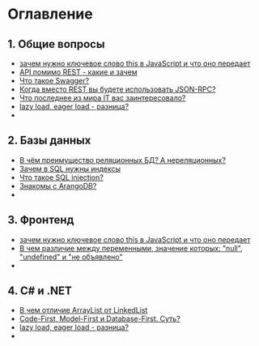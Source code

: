 # Оглавление

## 1. Общие вопросы

* [зачем нужно ключевое слово this в JavaScript и что оно передает](https://github.com/alex-andrero/interview-cheatsheet/blob/master/%D0%9E%D1%82%D0%B2%D0%B5%D1%82%D1%8B/%230%20%D0%B7%D0%B0%D1%87%D0%B5%D0%BC%20%D0%BD%D1%83%D0%B6%D0%BD%D0%BE%20%D0%BA%D0%BB%D1%8E%D1%87%D0%B5%D0%B2%D0%BE%D0%B5%20%D1%81%D0%BB%D0%BE%D0%B2%D0%BE%20this%20%D0%B2%20JavaScript%20%D0%B8%20%D1%87%D1%82%D0%BE%20%D0%BE%D0%BD%D0%BE%20%D0%BF%D0%B5%D1%80%D0%B5%D0%B4%D0%B0%D0%B5%D1%82.md)
* [API помимо REST - какие и зачем](https://github.com/alex-andrero/interview-cheatsheet/blob/master/%D0%9E%D1%82%D0%B2%D0%B5%D1%82%D1%8B/%234%20API%20%D0%BF%D0%BE%D0%BC%D0%B8%D0%BC%D0%BE%20REST%20-%20%D0%BA%D0%B0%D0%BA%D0%B8%D0%B5%20%D0%B8%20%D0%B7%D0%B0%D1%87%D0%B5%D0%BC.md)
* [Что такое Swagger?](https://github.com/alex-andrero/interview-cheatsheet/blob/master/%D0%9E%D1%82%D0%B2%D0%B5%D1%82%D1%8B/%236.md)
* [Когда вместо REST вы будете использовать JSON-RPC?](https://github.com/alex-andrero/interview-cheatsheet/blob/master/%D0%9E%D1%82%D0%B2%D0%B5%D1%82%D1%8B/%238.md)
* [Что последнее из мира IT вас заинтересовало?](https://github.com/alex-andrero/interview-cheatsheet/blob/master/%D0%9E%D1%82%D0%B2%D0%B5%D1%82%D1%8B/%2310.md)
* [lazy load, eager load - разница?](https://github.com/alex-andrero/interview-cheatsheet/blob/master/%D0%9E%D1%82%D0%B2%D0%B5%D1%82%D1%8B/13.md)
* []()


## 2. Базы данных
* [В чём преимущество реляционных БД? А нереляционных?](https://github.com/alex-andrero/interview-cheatsheet/blob/master/%D0%9E%D1%82%D0%B2%D0%B5%D1%82%D1%8B/%231%20%D0%92%20%D1%87%D1%91%D0%BC%20%D0%BF%D1%80%D0%B5%D0%B8%D0%BC%D1%83%D1%89%D0%B5%D1%81%D1%82%D0%B2%D0%BE%20%D1%80%D0%B5%D0%BB%D1%8F%D1%86%D0%B8%D0%BE%D0%BD%D0%BD%D1%8B%D1%85%20%D0%91%D0%94.%20%D0%90%20%D0%BD%D0%B5%D1%80%D0%B5%D0%BB%D1%8F%D1%86%D0%B8%D0%BE%D0%BD%D0%BD%D1%8B%D1%85.md)
* [Зачем в SQL нужны индексы](https://github.com/alex-andrero/interview-cheatsheet/blob/master/%D0%9E%D1%82%D0%B2%D0%B5%D1%82%D1%8B/%233%20%D0%97%D0%B0%D1%87%D0%B5%D0%BC%20%D0%B2%20SQL%20%D0%BD%D1%83%D0%B6%D0%BD%D1%8B%20%D0%B8%D0%BD%D0%B4%D0%B5%D0%BA%D1%81%D1%8B.md)
* [Что такое SQL injection?](https://github.com/alex-andrero/interview-cheatsheet/blob/master/%D0%9E%D1%82%D0%B2%D0%B5%D1%82%D1%8B/%235.md)
* [Знакомы с ArangoDB?](https://github.com/alex-andrero/interview-cheatsheet/blob/master/%D0%9E%D1%82%D0%B2%D0%B5%D1%82%D1%8B/%237.md)
* []()


## 3. Фронтенд

* [зачем нужно ключевое слово this в JavaScript и что оно передает](https://github.com/alex-andrero/interview-cheatsheet/blob/master/%D0%9E%D1%82%D0%B2%D0%B5%D1%82%D1%8B/%230%20%D0%B7%D0%B0%D1%87%D0%B5%D0%BC%20%D0%BD%D1%83%D0%B6%D0%BD%D0%BE%20%D0%BA%D0%BB%D1%8E%D1%87%D0%B5%D0%B2%D0%BE%D0%B5%20%D1%81%D0%BB%D0%BE%D0%B2%D0%BE%20this%20%D0%B2%20JavaScript%20%D0%B8%20%D1%87%D1%82%D0%BE%20%D0%BE%D0%BD%D0%BE%20%D0%BF%D0%B5%D1%80%D0%B5%D0%B4%D0%B0%D0%B5%D1%82.md)
* [В чем различие между переменными, значение которых: "null", "undefined" и "не объявлено"](https://github.com/alex-andrero/interview-cheatsheet/blob/master/%D0%9E%D1%82%D0%B2%D0%B5%D1%82%D1%8B/11.md)
* []()


## 4. C# и .NET
* [В чем отличие ArrayList от LinkedList](https://github.com/alex-andrero/interview-cheatsheet/blob/master/%D0%9E%D1%82%D0%B2%D0%B5%D1%82%D1%8B/%232%20%D0%92%20%D1%87%D0%B5%D0%BC%20%D0%BE%D1%82%D0%BB%D0%B8%D1%87%D0%B8%D0%B5%20ArrayList%20%D0%BE%D1%82%20LinkedList.md)
* [Code-First, Model-First и Database-First. Суть?](https://github.com/alex-andrero/interview-cheatsheet/blob/master/%D0%9E%D1%82%D0%B2%D0%B5%D1%82%D1%8B/%239.md)
* [lazy load, eager load - разница?](https://github.com/alex-andrero/interview-cheatsheet/blob/master/%D0%9E%D1%82%D0%B2%D0%B5%D1%82%D1%8B/12.md)
* []()
